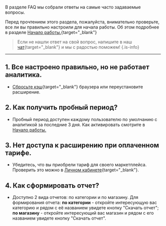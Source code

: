 В разделе FAQ мы собрали ответы на самые часто задаваемые вопросы.

Перед прочтением этого раздела, пожалуйста, внимательно проверьте, все ли вы правильно настроили для начала работы. Об этом подробнее в разделе [Начало работы.](/base/getting-started){target="_blank"}

> Если не нашли ответ на свой вопрос, напишите в наш [чат](https://t.me/marketdbchat){target="_blank"} и мы с радостью поможем!
{.is-info}

---

## 1. Все настроено правильно, но не работает аналитика.
- [Сбросьте кэш](https://support.google.com/accounts/answer/32050?hl=ru&co=GENIE.Platform%3DDesktop){target="_blank"} браузера или переустановите расширение.

## 2. Как получить пробный период?
- Пробный период доступен каждому пользователю по умолчанию с аналитикой за последние 3 дня. Как активировать смотрите в [Начало работы.](/base/getting-started)

## 3. Нет доступа к расширению при оплаченном тарифе.
- Убедитесь, что вы приобрели тариф для своего маркетплейса. Проверить это можно в [Личном кабинете](https://lk.marketdb.ru/#/signin){target="_blank"}.

## 4. Как сформировать отчет?
- Доступно 2 вида отчетов: по категории и по магазину.
  Для формирования отчета:
  **по категории** - откройте интересующую вас категорию и рядом с её названием увидете кнопку "Скачать отчет";
  **по магазину** - откройте интересующий вас магазин и рядом с его названием увидете кнопку "Скачать отчет".

[//]: # (  ![catgory.png]&#40;/catgory.png =750x250&#41;{.align-left})
[//]: # (  ![report-store.png]&#40;/report-store.png =750x300&#41;{.align-left})

